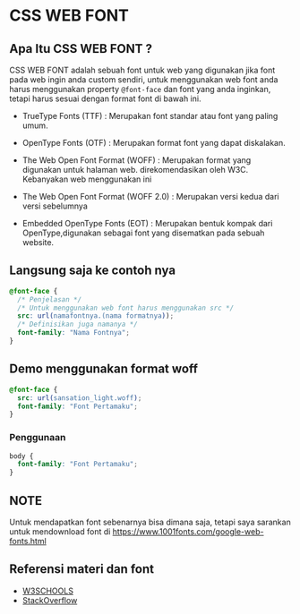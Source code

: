 # CSS WEB FONT

## Apa Itu CSS WEB FONT ?

CSS WEB FONT adalah sebuah font untuk web yang digunakan jika font pada web ingin anda custom sendiri, untuk menggunakan web font anda harus menggunakan property `@font-face` dan font yang anda inginkan, tetapi harus sesuai dengan format font di bawah ini.

- TrueType Fonts (TTF) :
  Merupakan font standar atau font yang paling umum.

- OpenType Fonts (OTF) :
  Merupakan format font yang dapat diskalakan.

- The Web Open Font Format (WOFF) :
  Merupakan format yang digunakan untuk halaman web. direkomendasikan oleh W3C. Kebanyakan web menggunakan ini

- The Web Open Font Format (WOFF 2.0) :
  Merupakan versi kedua dari versi sebelumnya

- Embedded OpenType Fonts (EOT) :
  Merupakan bentuk kompak dari OpenType,digunakan sebagai font yang disematkan pada sebuah website.

## Langsung saja ke contoh nya

```css
@font-face {
  /* Penjelasan */
  /* Untuk menggunakan web font harus menggunakan src */
  src: url(namafontnya.(nama formatnya));
  /* Definisikan juga namanya */
  font-family: "Nama Fontnya";
}
```

## Demo menggunakan format woff

```css
@font-face {
  src: url(sansation_light.woff);
  font-family: "Font Pertamaku";
}
```

### Penggunaan
```css
body {
  font-family: "Font Pertamaku";
}
```

## NOTE

Untuk mendapatkan font sebenarnya bisa dimana saja, tetapi saya sarankan untuk mendownload font di https://www.1001fonts.com/google-web-fonts.html

## Referensi materi dan font

- [W3SCHOOLS](https://www.w3schools.com/css/css3_fonts.asp)
- [StackOverflow](https://stackoverflow.com/questions/12812441/how-do-i-use-woff-fonts-for-my-website)
